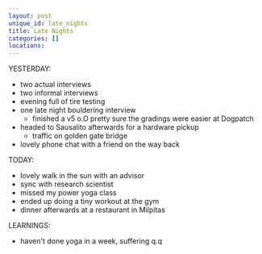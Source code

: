 ```yaml
---
layout: post
unique_id: late_nights
title: Late Nights
categories: []
locations: 
---
```


YESTERDAY:
* two actual interviews
* two informal interviews
* evening full of tire testing
* one late night bouldering interview
  * finished a v5 o.O pretty sure the gradings were easier at Dogpatch
* headed to Sausalito afterwards for a hardware pickup
  * traffic on golden gate bridge
* lovely phone chat with a friend on the way back

TODAY:
* lovely walk in the sun with an advisor
* sync with research scientist
* missed my power yoga class
* ended up doing a tiny workout at the gym
* dinner afterwards at a restaurant in Milpitas

LEARNINGS:
* haven't done yoga in a week, suffering q.q
